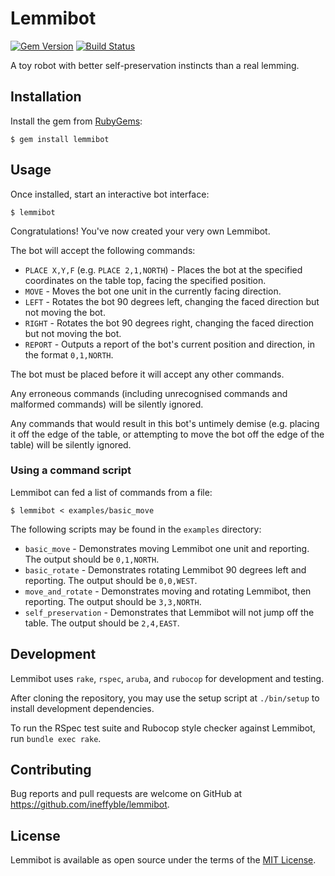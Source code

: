 # Lemmibot
[![Gem Version](https://badge.fury.io/rb/lemmibot.svg)](https://badge.fury.io/rb/lemmibot) 
[![Build Status](https://travis-ci.org/ineffyble/lemmibot.svg)](https://travis-ci.org/ineffyble/lemmibot)

A toy robot with better self-preservation instincts than a real lemming.

## Installation

Install the gem from [RubyGems](https://rubygems.org/):

    $ gem install lemmibot

## Usage

Once installed, start an interactive bot interface:

    $ lemmibot

Congratulations! You've now created your very own Lemmibot.

The bot will accept the following commands:

* `PLACE X,Y,F` (e.g. `PLACE 2,1,NORTH`) - Places the bot at the specified coordinates on the table top, facing the specified position.
* `MOVE` - Moves the bot one unit in the currently facing direction.
* `LEFT` - Rotates the bot 90 degrees left, changing the faced direction but not moving the bot.
* `RIGHT` - Rotates the bot 90 degrees right, changing the faced direction but not moving the bot.
* `REPORT` - Outputs a report of the bot's current position and direction, in the format `0,1,NORTH`.

The bot must be placed before it will accept any other commands.

Any erroneous commands (including unrecognised commands and malformed commands) will be silently ignored.

Any commands that would result in this bot's untimely demise
(e.g. placing it off the edge of the table, or attempting to move the bot off the edge of the table)
will be silently ignored.

### Using a command script

Lemmibot can fed a list of commands from a file:

    $ lemmibot < examples/basic_move

The following scripts may be found in the `examples` directory:

* `basic_move` - Demonstrates moving Lemmibot one unit and reporting. The output should be `0,1,NORTH`.
* `basic_rotate` - Demonstrates rotating Lemmibot 90 degrees left and reporting. The output should be `0,0,WEST`.
* `move_and_rotate` - Demonstrates moving and rotating Lemmibot, then reporting. The output should be `3,3,NORTH`.
* `self_preservation` - Demonstrates that Lemmibot will not jump off the table. The output should be `2,4,EAST`.

## Development

Lemmibot uses `rake`, `rspec`, `aruba`, and `rubocop` for development and testing.

After cloning the repository, you may use the setup script at `./bin/setup` to install development dependencies.

To run the RSpec test suite and Rubocop style checker against Lemmibot, run `bundle exec rake`.

## Contributing

Bug reports and pull requests are welcome on GitHub at https://github.com/ineffyble/lemmibot.

## License

Lemmibot is available as open source under the terms of the [MIT License](http://opensource.org/licenses/MIT).
